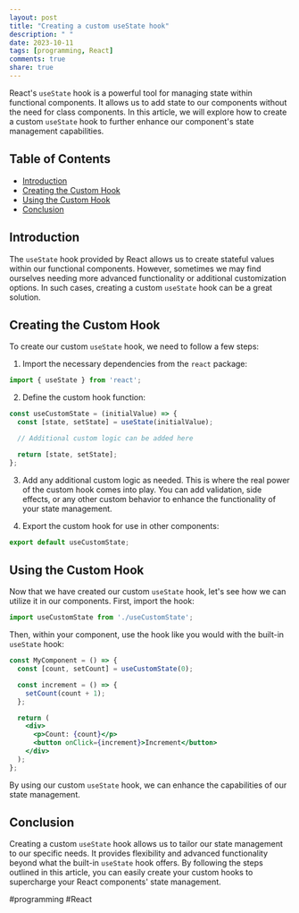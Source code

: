 ```yaml
---
layout: post
title: "Creating a custom useState hook"
description: " "
date: 2023-10-11
tags: [programming, React]
comments: true
share: true
---
```


React's `useState` hook is a powerful tool for managing state within functional components. It allows us to add state to our components without the need for class components. In this article, we will explore how to create a custom `useState` hook to further enhance our component's state management capabilities.

## Table of Contents
- [Introduction](#introduction)
- [Creating the Custom Hook](#creating-the-custom-hook)
- [Using the Custom Hook](#using-the-custom-hook)
- [Conclusion](#conclusion)

## Introduction

The `useState` hook provided by React allows us to create stateful values within our functional components. However, sometimes we may find ourselves needing more advanced functionality or additional customization options. In such cases, creating a custom `useState` hook can be a great solution.

## Creating the Custom Hook

To create our custom `useState` hook, we need to follow a few steps:

1. Import the necessary dependencies from the `react` package:
```jsx
import { useState } from 'react';
```

2. Define the custom hook function:
```jsx
const useCustomState = (initialValue) => {
  const [state, setState] = useState(initialValue);

  // Additional custom logic can be added here

  return [state, setState];
};
```

3. Add any additional custom logic as needed. This is where the real power of the custom hook comes into play. You can add validation, side effects, or any other custom behavior to enhance the functionality of your state management.

4. Export the custom hook for use in other components:
```jsx
export default useCustomState;
```

## Using the Custom Hook

Now that we have created our custom `useState` hook, let's see how we can utilize it in our components. First, import the hook:
```jsx
import useCustomState from './useCustomState';
```

Then, within your component, use the hook like you would with the built-in `useState` hook:
```jsx
const MyComponent = () => {
  const [count, setCount] = useCustomState(0);

  const increment = () => {
    setCount(count + 1);
  };

  return (
    <div>
      <p>Count: {count}</p>
      <button onClick={increment}>Increment</button>
    </div>
  );
};
```

By using our custom `useState` hook, we can enhance the capabilities of our state management.

## Conclusion

Creating a custom `useState` hook allows us to tailor our state management to our specific needs. It provides flexibility and advanced functionality beyond what the built-in `useState` hook offers. By following the steps outlined in this article, you can easily create your custom hooks to supercharge your React components' state management.

#programming #React